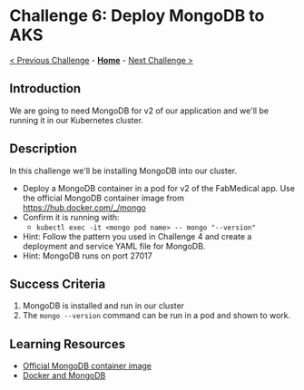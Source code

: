 # Challenge 6: Deploy MongoDB to AKS

[< Previous Challenge](./05-scaling.md) - **[Home](../README.md)** - [Next Challenge >](./07-updaterollback.md)

## Introduction

We are going to need MongoDB for v2 of our application and we'll be running it in our Kubernetes cluster.

## Description

In this challenge we'll be installing MongoDB into our cluster.

- Deploy a MongoDB container in a pod for v2 of the FabMedical app.  Use the official MongoDB container image from https://hub.docker.com/_/mongo
- Confirm it is running with:
	- `kubectl exec -it <mongo pod name> -- mongo "--version"`
- Hint:  Follow the pattern you used in Challenge 4 and create a deployment and service YAML file for MongoDB.
- Hint: MongoDB runs on port 27017
## Success Criteria

1. MongoDB is installed and run in our cluster
1. The `mongo --version` command can be run in a pod and shown to work.

## Learning Resources
* [Official MongoDB container image](https://hub.docker.com/_/mongo)
* [Docker and MongoDB](https://www.mongodb.com/compatibility/docker)